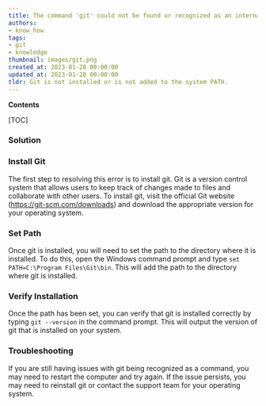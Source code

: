 ```yaml
---
title: The command 'git' could not be found or recognized as an internal or external command
authors:
- know_how
tags:
- git
- knowledge
thumbnail: images/git.png
created_at: 2023-01-28 00:00:00
updated_at: 2023-01-28 00:00:00
tldr: Git is not installed or is not added to the system PATH.
---
```


**Contents**

[TOC]

### Solution

### Install Git

The first step to resolving this error is to install git. Git is a version control system that allows users to keep track of changes made to files and collaborate with other users. To install git, visit the official Git website (https://git-scm.com/downloads) and download the appropriate version for your operating system.

### Set Path

Once git is installed, you will need to set the path to the directory where it is installed. To do this, open the Windows command prompt and type `set PATH=C:\Program Files\Git\bin`. This will add the path to the directory where git is installed.

### Verify Installation

Once the path has been set, you can verify that git is installed correctly by typing `git --version` in the command prompt. This will output the version of git that is installed on your system.

### Troubleshooting

If you are still having issues with git being recognized as a command, you may need to restart the computer and try again. If the issue persists, you may need to reinstall git or contact the support team for your operating system.
